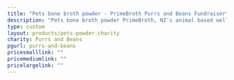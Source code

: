 ```yaml
---
title: "Pets bone broth powder - PrimeBroth Purrs and Beans Fundraiser"
description: "Pets bone broth powder PrimeBroth, NZ's animal based wellness drink for pets"
type: custom
layout: products/pets-powder-charity
charity: Purrs and Beans
pgurl: purrs-and-beans
pricesmalllink: ""
pricemediumlink: ""
pricelargelink: ""
---
```


